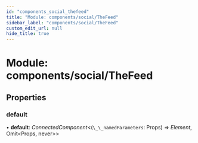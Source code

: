 ```yaml
---
id: "components_social_thefeed"
title: "Module: components/social/TheFeed"
sidebar_label: "components/social/TheFeed"
custom_edit_url: null
hide_title: true
---
```


# Module: components/social/TheFeed

## Properties

### default

• **default**: *ConnectedComponent*<(`\_\_namedParameters`: Props) => *Element*, Omit<Props, never\>\>
